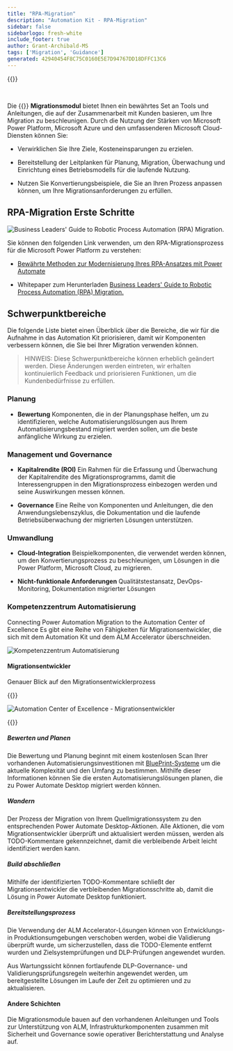 ```yaml
---
title: "RPA-Migration"
description: "Automation Kit - RPA-Migration"
sidebar: false
sidebarlogo: fresh-white
include_footer: true
author: Grant-Archibald-MS
tags: ['Migration', 'Guidance']
generated: 42940454F8C75C0160E5E7D94767DD18DFFC13C6
---
```


{{<toc>}}

<br/>

Die {{<product-name>}} **Migrationsmodul** bietet Ihnen ein bewährtes Set an Tools und Anleitungen, die auf der Zusammenarbeit mit Kunden basieren, um Ihre Migration zu beschleunigen. Durch die Nutzung der Stärken von Microsoft Power Platform, Microsoft Azure und den umfassenderen Microsoft Cloud-Diensten können Sie:

- Verwirklichen Sie Ihre Ziele, Kosteneinsparungen zu erzielen.

- Bereitstellung der Leitplanken für Planung, Migration, Überwachung und Einrichtung eines Betriebsmodells für die laufende Nutzung.

- Nutzen Sie Konvertierungsbeispiele, die Sie an Ihren Prozess anpassen können, um Ihre Migrationsanforderungen zu erfüllen.

## RPA-Migration Erste Schritte

![Business Leaders' Guide to Robotic Process Automation (RPA) Migration.](https://msflowblogscdn.azureedge.net/wp-content/uploads/2022/01/RPAWhitepaper_Img-241x300.png)

Sie können den folgenden Link verwenden, um den RPA-Migrationsprozess für die Microsoft Power Platform zu verstehen:

- [Bewährte Methoden zur Modernisierung Ihres RPA-Ansatzes mit Power Automate](https://powerautomate.microsoft.com/blog/proven-methods-to-modernize-your-rpa-approach-with-power-automate/)

- Whitepaper zum Herunterladen [Business Leaders' Guide to Robotic Process Automation (RPA) Migration.](https://aka.ms/PAD/RPAMigrationWhitepaper)

## Schwerpunktbereiche

Die folgende Liste bietet einen Überblick über die Bereiche, die wir für die Aufnahme in das Automation Kit priorisieren, damit wir Komponenten verbessern können, die Sie bei Ihrer Migration verwenden können.

> HINWEIS: Diese Schwerpunktbereiche können erheblich geändert werden. Diese Änderungen werden eintreten, wir erhalten kontinuierlich Feedback und priorisieren Funktionen, um die Kundenbedürfnisse zu erfüllen.

### Planung

- **Bewertung** Komponenten, die in der Planungsphase helfen, um zu identifizieren, welche Automatisierungslösungen aus Ihrem Automatisierungsbestand migriert werden sollen, um die beste anfängliche Wirkung zu erzielen.

### Management und Governance

- **Kapitalrendite (ROI)** Ein Rahmen für die Erfassung und Überwachung der Kapitalrendite des Migrationsprogramms, damit die Interessengruppen in den Migrationsprozess einbezogen werden und seine Auswirkungen messen können.

- **Governance** Eine Reihe von Komponenten und Anleitungen, die den Anwendungslebenszyklus, die Dokumentation und die laufende Betriebsüberwachung der migrierten Lösungen unterstützen.

### Umwandlung

- **Cloud-Integration** Beispielkomponenten, die verwendet werden können, um den Konvertierungsprozess zu beschleunigen, um Lösungen in die Power Platform, Microsoft Cloud, zu migrieren.

- **Nicht-funktionale Anforderungen** Qualitätstestansatz, DevOps-Monitoring, Dokumentation migrierter Lösungen

### Kompetenzzentrum Automatisierung

Connecting Power Automation Migration to the Automation Center of Excellence Es gibt eine Reihe von Fähigkeiten für Migrationsentwickler, die sich mit dem Automation Kit und dem ALM Accelerator überschneiden.

![Kompetenzzentrum Automatisierung](/images/illustrations/automation-kit-migration.svg)

#### Migrationsentwickler

Genauer Blick auf den Migrationsentwicklerprozess

{{<border>}}

![Automation Center of Excellence - Migrationsentwickler](/images/illustrations/automation-kit-migration-developer.svg)

{{</border>}}

##### Bewerten und Planen

Die Bewertung und Planung beginnt mit einem kostenlosen Scan Ihrer vorhandenen Automatisierungsinvestitionen mit [BluePrint-Systeme](https://www.blueprintsys.com/) um die aktuelle Komplexität und den Umfang zu bestimmen. Mithilfe dieser Informationen können Sie die ersten Automatisierungslösungen planen, die zu Power Automate Desktop migriert werden können.

##### Wandern

Der Prozess der Migration von Ihrem Quellmigrationssystem zu den entsprechenden Power Automate Desktop-Aktionen. Alle Aktionen, die vom Migrationsentwickler überprüft und aktualisiert werden müssen, werden als TODO-Kommentare gekennzeichnet, damit die verbleibende Arbeit leicht identifiziert werden kann.

##### Build abschließen

Mithilfe der identifizierten TODO-Kommentare schließt der Migrationsentwickler die verbleibenden Migrationsschritte ab, damit die Lösung in Power Automate Desktop funktioniert.

##### Bereitstellungsprozess

Die Verwendung der ALM Accelerator-Lösungen können von Entwicklungs- in Produktionsumgebungen verschoben werden, wobei die Validierung überprüft wurde, um sicherzustellen, dass die TODO-Elemente entfernt wurden und Zielsystemprüfungen und DLP-Prüfungen angewendet wurden.

Aus Wartungssicht können fortlaufende DLP-Governance- und Validierungsprüfungsregeln weiterhin angewendet werden, um bereitgestellte Lösungen im Laufe der Zeit zu optimieren und zu aktualisieren.

#### Andere Schichten

Die Migrationsmodule bauen auf den vorhandenen Anleitungen und Tools zur Unterstützung von ALM, Infrastrukturkomponenten zusammen mit Sicherheit und Governance sowie operativer Berichterstattung und Analyse auf.

